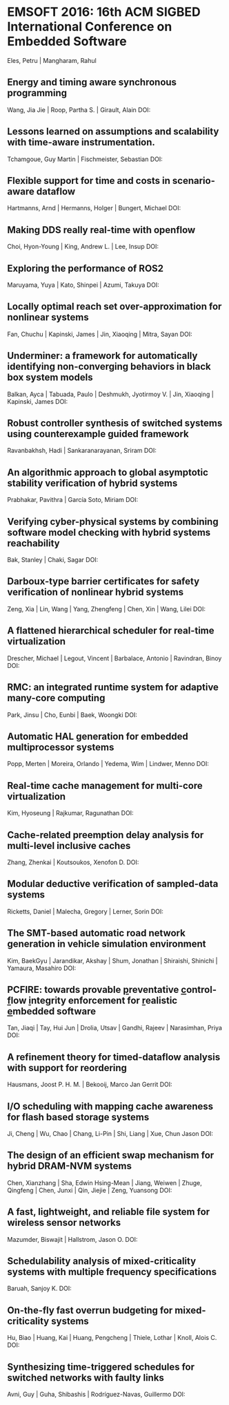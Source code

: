 # EMSOFT 2016: 16th ACM SIGBED International Conference on Embedded Software
Eles, Petru | Mangharam, Rahul

## Energy and timing aware synchronous programming
Wang, Jia Jie | Roop, Partha S. | Girault, Alain
DOI: 

## Lessons learned on assumptions and scalability with time-aware instrumentation.
Tchamgoue, Guy Martin | Fischmeister, Sebastian
DOI: 

## Flexible support for time and costs in scenario-aware dataflow
Hartmanns, Arnd | Hermanns, Holger | Bungert, Michael
DOI: 

## Making DDS really real-time with openflow
Choi, Hyon-Young | King, Andrew L. | Lee, Insup
DOI: 

## Exploring the performance of ROS2
Maruyama, Yuya | Kato, Shinpei | Azumi, Takuya
DOI: 

## Locally optimal reach set over-approximation for nonlinear systems
Fan, Chuchu | Kapinski, James | Jin, Xiaoqing | Mitra, Sayan
DOI: 

## Underminer: a framework for automatically identifying non-converging behaviors in black box system models
Balkan, Ayca | Tabuada, Paulo | Deshmukh, Jyotirmoy V. | Jin, Xiaoqing | Kapinski, James
DOI: 

## Robust controller synthesis of switched systems using counterexample guided framework
Ravanbakhsh, Hadi | Sankaranarayanan, Sriram
DOI: 

## An algorithmic approach to global asymptotic stability verification of hybrid systems
Prabhakar, Pavithra | García Soto, Miriam
DOI: 

## Verifying cyber-physical systems by combining software model checking with hybrid systems reachability
Bak, Stanley | Chaki, Sagar
DOI: 

## Darboux-type barrier certificates for safety verification of nonlinear hybrid systems
Zeng, Xia | Lin, Wang | Yang, Zhengfeng | Chen, Xin | Wang, Lilei
DOI: 

## A flattened hierarchical scheduler for real-time virtualization
Drescher, Michael | Legout, Vincent | Barbalace, Antonio | Ravindran, Binoy
DOI: 

## RMC: an integrated runtime system for adaptive many-core computing
Park, Jinsu | Cho, Eunbi | Baek, Woongki
DOI: 

## Automatic HAL generation for embedded multiprocessor systems
Popp, Merten | Moreira, Orlando | Yedema, Wim | Lindwer, Menno
DOI: 

## Real-time cache management for multi-core virtualization
Kim, Hyoseung | Rajkumar, Ragunathan
DOI: 

## Cache-related preemption delay analysis for multi-level inclusive caches
Zhang, Zhenkai | Koutsoukos, Xenofon D.
DOI: 

## Modular deductive verification of sampled-data systems
Ricketts, Daniel | Malecha, Gregory | Lerner, Sorin
DOI: 

## The SMT-based automatic road network generation in vehicle simulation environment
Kim, BaekGyu | Jarandikar, Akshay | Shum, Jonathan | Shiraishi, Shinichi | Yamaura, Masahiro
DOI: 

## PCFIRE: towards provable <u>p</u>reventative <u>c</u>ontrol-<u>f</u>low <u>i</u>ntegrity enforcement for <u>r</u>ealistic <u>e</u>mbedded software
Tan, Jiaqi | Tay, Hui Jun | Drolia, Utsav | Gandhi, Rajeev | Narasimhan, Priya
DOI: 

## A refinement theory for timed-dataflow analysis with support for reordering
Hausmans, Joost P. H. M. | Bekooij, Marco Jan Gerrit
DOI: 

## I/O scheduling with mapping cache awareness for flash based storage systems
Ji, Cheng | Wu, Chao | Chang, Li-Pin | Shi, Liang | Xue, Chun Jason
DOI: 

## The design of an efficient swap mechanism for hybrid DRAM-NVM systems
Chen, Xianzhang | Sha, Edwin Hsing-Mean | Jiang, Weiwen | Zhuge, Qingfeng | Chen, Junxi | Qin, Jiejie | Zeng, Yuansong
DOI: 

## A fast, lightweight, and reliable file system for wireless sensor networks
Mazumder, Biswajit | Hallstrom, Jason O.
DOI: 

## Schedulability analysis of mixed-criticality systems with multiple frequency specifications
Baruah, Sanjoy K.
DOI: 

## On-the-fly fast overrun budgeting for mixed-criticality systems
Hu, Biao | Huang, Kai | Huang, Pengcheng | Thiele, Lothar | Knoll, Alois C.
DOI: 

## Synthesizing time-triggered schedules for switched networks with faulty links
Avni, Guy | Guha, Shibashis | Rodríguez-Navas, Guillermo
DOI: 

